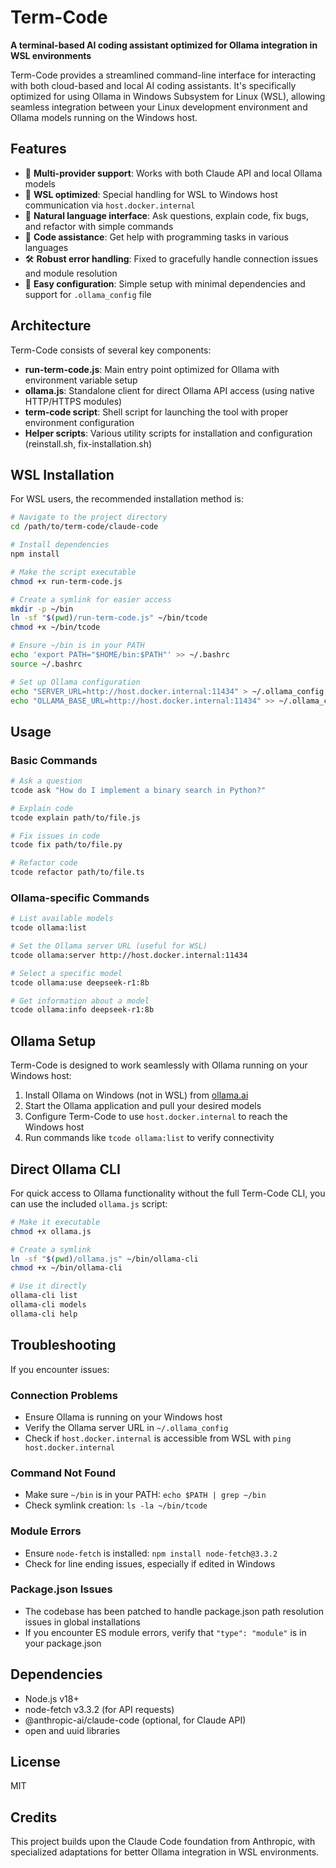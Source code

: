 # Term-Code

**A terminal-based AI coding assistant optimized for Ollama integration in WSL environments**

Term-Code provides a streamlined command-line interface for interacting with both cloud-based and local AI coding assistants. It's specifically optimized for using Ollama in Windows Subsystem for Linux (WSL), allowing seamless integration between your Linux development environment and Ollama models running on the Windows host.

## Features

- 🤖 **Multi-provider support**: Works with both Claude API and local Ollama models
- 🐧 **WSL optimized**: Special handling for WSL to Windows host communication via `host.docker.internal`
- 💬 **Natural language interface**: Ask questions, explain code, fix bugs, and refactor with simple commands
- 🔄 **Code assistance**: Get help with programming tasks in various languages
- 🛠️ **Robust error handling**: Fixed to gracefully handle connection issues and module resolution
- 🔧 **Easy configuration**: Simple setup with minimal dependencies and support for `.ollama_config` file

## Architecture

Term-Code consists of several key components:

- **run-term-code.js**: Main entry point optimized for Ollama with environment variable setup
- **ollama.js**: Standalone client for direct Ollama API access (using native HTTP/HTTPS modules)
- **term-code script**: Shell script for launching the tool with proper environment configuration
- **Helper scripts**: Various utility scripts for installation and configuration (reinstall.sh, fix-installation.sh)

## WSL Installation

For WSL users, the recommended installation method is:

```bash
# Navigate to the project directory
cd /path/to/term-code/claude-code

# Install dependencies
npm install

# Make the script executable
chmod +x run-term-code.js

# Create a symlink for easier access
mkdir -p ~/bin
ln -sf "$(pwd)/run-term-code.js" ~/bin/tcode
chmod +x ~/bin/tcode

# Ensure ~/bin is in your PATH
echo 'export PATH="$HOME/bin:$PATH"' >> ~/.bashrc
source ~/.bashrc

# Set up Ollama configuration
echo "SERVER_URL=http://host.docker.internal:11434" > ~/.ollama_config
echo "OLLAMA_BASE_URL=http://host.docker.internal:11434" >> ~/.ollama_config
```

## Usage

### Basic Commands

```bash
# Ask a question
tcode ask "How do I implement a binary search in Python?"

# Explain code
tcode explain path/to/file.js

# Fix issues in code
tcode fix path/to/file.py

# Refactor code
tcode refactor path/to/file.ts
```

### Ollama-specific Commands

```bash
# List available models
tcode ollama:list

# Set the Ollama server URL (useful for WSL)
tcode ollama:server http://host.docker.internal:11434

# Select a specific model
tcode ollama:use deepseek-r1:8b

# Get information about a model
tcode ollama:info deepseek-r1:8b
```

## Ollama Setup

Term-Code is designed to work seamlessly with Ollama running on your Windows host:

1. Install Ollama on Windows (not in WSL) from [ollama.ai](https://ollama.ai)
2. Start the Ollama application and pull your desired models
3. Configure Term-Code to use `host.docker.internal` to reach the Windows host
4. Run commands like `tcode ollama:list` to verify connectivity

## Direct Ollama CLI

For quick access to Ollama functionality without the full Term-Code CLI, you can use the included `ollama.js` script:

```bash
# Make it executable
chmod +x ollama.js

# Create a symlink
ln -sf "$(pwd)/ollama.js" ~/bin/ollama-cli
chmod +x ~/bin/ollama-cli

# Use it directly
ollama-cli list
ollama-cli models
ollama-cli help
```

## Troubleshooting

If you encounter issues:

### Connection Problems
- Ensure Ollama is running on your Windows host
- Verify the Ollama server URL in `~/.ollama_config`
- Check if `host.docker.internal` is accessible from WSL with `ping host.docker.internal`

### Command Not Found
- Make sure `~/bin` is in your PATH: `echo $PATH | grep ~/bin`
- Check symlink creation: `ls -la ~/bin/tcode`

### Module Errors
- Ensure `node-fetch` is installed: `npm install node-fetch@3.3.2`
- Check for line ending issues, especially if edited in Windows

### Package.json Issues
- The codebase has been patched to handle package.json path resolution issues in global installations
- If you encounter ES module errors, verify that `"type": "module"` is in your package.json

## Dependencies

- Node.js v18+
- node-fetch v3.3.2 (for API requests)
- @anthropic-ai/claude-code (optional, for Claude API)
- open and uuid libraries

## License

MIT

## Credits

This project builds upon the Claude Code foundation from Anthropic, with specialized adaptations for better Ollama integration in WSL environments. 